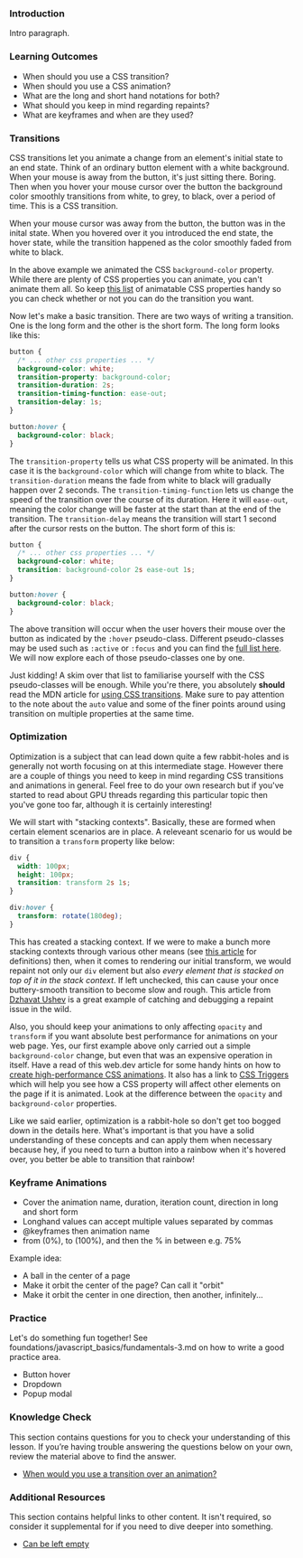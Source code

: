 ### Introduction

Intro paragraph.

### Learning Outcomes

* When should you use a CSS transition?
* When should you use a CSS animation?
* What are the long and short hand notations for both?
* What should you keep in mind regarding repaints?
* What are keyframes and when are they used?

### Transitions
CSS transitions let you animate a change from an element's initial state to an end state. Think of an ordinary button element with a white background. When your mouse is away from the button, it's just sitting there. Boring. Then when you hover your mouse cursor over the button the background color smoothly transitions from white, to grey, to black, over a period of time. This is a CSS transition.

When your mouse cursor was away from the button, the button was in the inital state. When you hovered over it you introduced the end state, the hover state, while the transition happened as the color smoothly faded from white to black.

In the above example we animated the CSS `background-color` property. While there are plenty of CSS properties you can animate, you can't animate them all. So keep [this list](https://developer.mozilla.org/en-US/docs/Web/CSS/CSS_animated_properties) of animatable CSS properties handy so you can check whether or not you can do the transition you want.

Now let's make a basic transition. There are two ways of writing a transition. One is the long form and the other is the short form. The long form looks like this:

~~~css
button {
  /* ... other css properties ... */
  background-color: white;
  transition-property: background-color;
  transition-duration: 2s;
  transition-timing-function: ease-out;
  transition-delay: 1s;
}

button:hover {
  background-color: black;
}
~~~

The `transition-property` tells us what CSS property will be animated. In this case it is the `background-color` which will change from white to black. The `transition-duration` means the fade from white to black will gradually happen over 2 seconds. The `transition-timing-function` lets us change the speed of the transition over the course of its duration. Here it will `ease-out`, meaning the color change will be faster at the start than at the end of the transition. The `transition-delay` means the transition will start 1 second after the cursor rests on the button. The short form of this is:

~~~css
button {
  /* ... other css properties ... */
  background-color: white;
  transition: background-color 2s ease-out 1s;
}

button:hover {
  background-color: black;
}
~~~

The above transition will occur when the user hovers their mouse over the button as indicated by the `:hover` pseudo-class. Different pseudo-classes may be used such as `:active` or `:focus` and you can find the [full list here](https://developer.mozifont-sizella.org/en-US/docs/Web/CSS/Pseudo-classes). We will now explore each of those pseudo-classes one by one.

Just kidding! A skim over that list to familiarise yourself with the CSS pseudo-classes will be enough. While you're there, you absolutely **should** read the MDN article for [using CSS transitions](https://developer.mozilla.org/en-US/docs/Web/CSS/CSS_Transitions/Using_CSS_transitions). Make sure to pay attention to the note about the `auto` value and some of the finer points around using transition on multiple properties at the same time. 

### Optimization

Optimization is a subject that can lead down quite a few rabbit-holes and is generally not worth focusing on at this intermediate stage. However there are a couple of things you need to keep in mind regarding CSS transitions and animations in general. Feel free to do your own research but if you've started to read about GPU threads regarding this particular topic then you've gone too far, although it is certainly interesting!

We will start with "stacking contexts". Basically, these are formed when certain element scenarios are in place. A releveant scenario for us would be to transition a `transform` property like below:

~~~css
div {
  width: 100px;
  height: 100px;
  transition: transform 2s 1s; 
}

div:hover {
  transform: rotate(180deg);
}
~~~

This has created a stacking context. If we were to make a bunch more stacking contexts through various other means (see [this article](https://developer.mozilla.org/en-US/docs/Web/CSS/CSS_Positioning/Understanding_z_index/The_stacking_context) for definitions) then, when it comes to rendering our initial transform, we would repaint not only our `div` element but also *every element that is stacked on top of it in the stack context*. If left unchecked, this can cause your once buttery-smooth transition to become slow and rough. This article from [Dzhavat Ushev](https://dzhavat.github.io/2021/02/18/debugging-layout-repaint-issues-triggered-by-css-transition.html) is a great example of catching and debugging a repaint issue in the wild.

Also, you should keep your animations to only affecting `opacity` and `transform` if you want absolute best performance for animations on your web page. Yes, our first example above only carried out a simple `background-color` change, but even that was an expensive operation in itself. Have a read of this web.dev article for some handy hints on how to [create high-performance CSS animations](https://web.dev/animations-guide/). It also has a link to [CSS Triggers](https://csstriggers.com/) which will help you see how a CSS property will affect other elements on the page if it is animated. Look at the difference between the `opacity` and `background-color` properties.

Like we said earlier, optimization is a rabbit-hole so don't get too bogged down in the details here. What's important is that you have a solid understanding of these concepts and can apply them when necessary because hey, if you need to turn a button into a rainbow when it's hovered over, you better be able to transition that rainbow!

### Keyframe Animations

* Cover the animation name, duration, iteration count, direction in long and short form
* Longhand values can accept multiple values separated by commas
* @keyframes then animation name
* from (0%), to (100%), and then the % in between e.g. 75% 

Example idea:
* A ball in the center of a page
* Make it orbit the center of the page? Can call it "orbit"
* Make it orbit the center in one direction, then another, infinitely...




### Practice

Let's do something fun together! See foundations/javascript_basics/fundamentals-3.md on how to write a good practice area.

* Button hover
* Dropdown
* Popup modal

### Knowledge Check

This section contains questions for you to check your understanding of this lesson. If you’re having trouble answering the questions below on your own, review the material above to find the answer.

* <a class="knowledge-check-link" href="https://www.link-to-question-answer.com">When would you use a transition over an animation?</a>

### Additional Resources

This section contains helpful links to other content. It isn't required, so consider it supplemental for if you need to dive deeper into something.

* [Can be left empty](https://www.canbeleftempty.com/)

